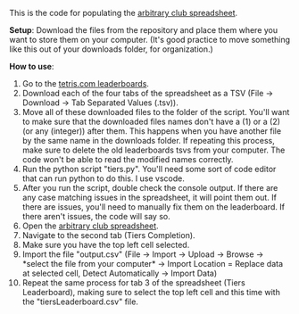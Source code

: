This is the code for populating the [arbitrary club spreadsheet](https://docs.google.com/spreadsheets/d/1ev4J2turGHjlQH452ngQaGqSRAwMYA47bglJZoPqfsg/edit?gid=0#gid=0).

**Setup**:
Download the files from the repository and place them where you want to store them on your computer. (It's good practice to move something like this out of your downloads folder, for organization.)

**How to use**:
1. Go to the [tetris.com leaderboards](https://docs.google.com/spreadsheets/d/15s4LrzTQpX2lFVsRt_esvPGqveYKgVPmaqks38HzBDw/edit?gid=0#gid=0).
2. Download each of the four tabs of the spreadsheet as a TSV (File -> Download -> Tab Separated Values (.tsv)).
3. Move all of these downloaded files to the folder of the script. You'll want to make sure that the downloaded files names don't have a (1) or a (2) (or any (integer)) after them. This happens when you have another file by the same name in the downloads folder. If repeating this process, make sure to delete the old leaderboards tsvs from your computer. The code won't be able to read the modified names correctly.
4. Run the python script "tiers.py". You'll need some sort of code editor that can run python to do this. I use vscode.
5. After you run the script, double check the console output. If there are any case matching issues in the spreadsheet, it will point them out. If there are issues, you'll need to manually fix them on the leaderboard. If there aren't issues, the code will say so.
6. Open the [arbitrary club spreadsheet](https://docs.google.com/spreadsheets/d/1ev4J2turGHjlQH452ngQaGqSRAwMYA47bglJZoPqfsg/edit?gid=0#gid=0).
7. Navigate to the second tab (Tiers Completion).
8. Make sure you have the top left cell selected.
9. Import the file "output.csv" (File -> Import -> Upload -> Browse -> \*select the file from your computer* -> Import Location = Replace data at selected cell, Detect Automatically -> Import Data)
10. Repeat the same process for tab 3 of the spreadsheet (Tiers Leaderboard), making sure to select the top left cell and this time with the "tiersLeaderboard.csv" file.
